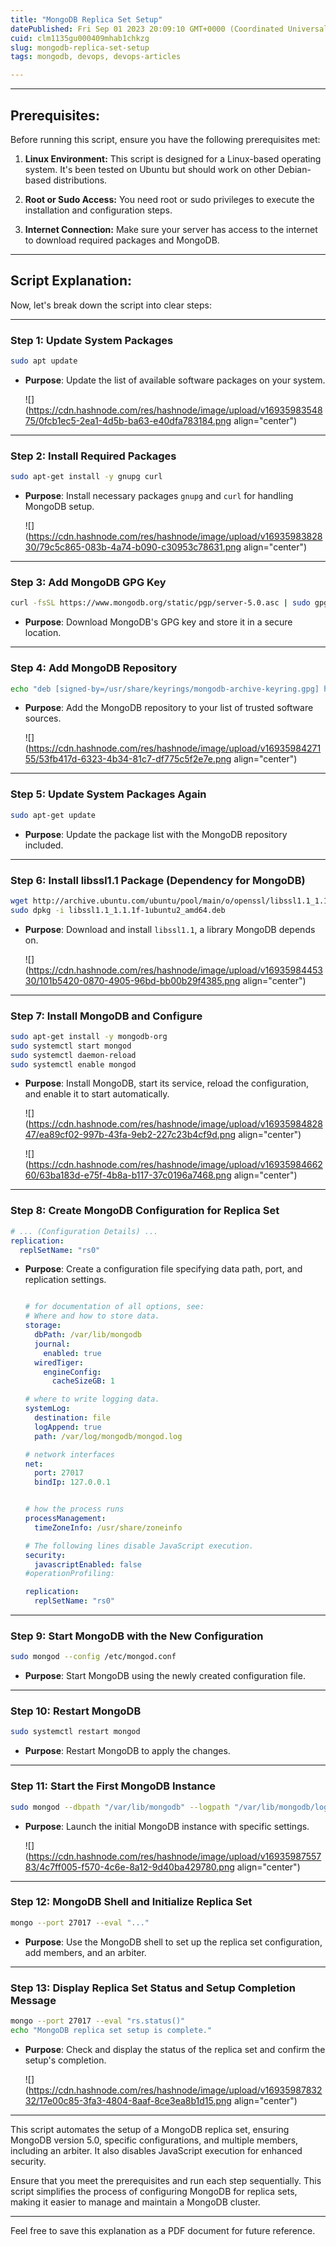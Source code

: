 ```yaml
---
title: "MongoDB Replica Set Setup"
datePublished: Fri Sep 01 2023 20:09:10 GMT+0000 (Coordinated Universal Time)
cuid: clm1135gu000409mhab1chkzg
slug: mongodb-replica-set-setup
tags: mongodb, devops, devops-articles

---
```


---

## **Prerequisites:**

Before running this script, ensure you have the following prerequisites met:

1. **Linux Environment:** This script is designed for a Linux-based operating system. It's been tested on Ubuntu but should work on other Debian-based distributions.
    
2. **Root or Sudo Access:** You need root or sudo privileges to execute the installation and configuration steps.
    
3. **Internet Connection:** Make sure your server has access to the internet to download required packages and MongoDB.
    

---

## **Script Explanation:**

Now, let's break down the script into clear steps:

---

### **Step 1: Update System Packages**

```bash
sudo apt update
```

* **Purpose**: Update the list of available software packages on your system.
    
    ![](https://cdn.hashnode.com/res/hashnode/image/upload/v1693598354875/0fcb1ec5-2ea1-4d5b-ba63-e40dfa783184.png align="center")
    

---

### **Step 2: Install Required Packages**

```bash
sudo apt-get install -y gnupg curl
```

* **Purpose**: Install necessary packages `gnupg` and `curl` for handling MongoDB setup.
    
    ![](https://cdn.hashnode.com/res/hashnode/image/upload/v1693598382830/79c5c865-083b-4a74-b090-c30953c78631.png align="center")
    

---

### **Step 3: Add MongoDB GPG Key**

```bash
curl -fsSL https://www.mongodb.org/static/pgp/server-5.0.asc | sudo gpg --dearmor -o /usr/share/keyrings/mongodb-archive-keyring.gpg
```

* **Purpose**: Download MongoDB's GPG key and store it in a secure location.
    

---

### **Step 4: Add MongoDB Repository**

```bash
echo "deb [signed-by=/usr/share/keyrings/mongodb-archive-keyring.gpg] https://repo.mongodb.org/apt/ubuntu focal/mongodb-org/5.0 multiverse" | sudo tee /etc/apt/sources.list.d/mongodb-org-5.0.list
```

* **Purpose**: Add the MongoDB repository to your list of trusted software sources.
    
    ![](https://cdn.hashnode.com/res/hashnode/image/upload/v1693598427155/53fb417d-6323-4b34-81c7-df775c5f2e7e.png align="center")
    

---

### **Step 5: Update System Packages Again**

```bash
sudo apt-get update
```

* **Purpose**: Update the package list with the MongoDB repository included.
    

---

### **Step 6: Install libssl1.1 Package (Dependency for MongoDB)**

```bash
wget http://archive.ubuntu.com/ubuntu/pool/main/o/openssl/libssl1.1_1.1.1f-1ubuntu2_amd64.deb
sudo dpkg -i libssl1.1_1.1.1f-1ubuntu2_amd64.deb
```

* **Purpose**: Download and install `libssl1.1`, a library MongoDB depends on.
    
    ![](https://cdn.hashnode.com/res/hashnode/image/upload/v1693598445330/101b5420-0870-4905-96bd-bb00b29f4385.png align="center")
    

---

### **Step 7: Install MongoDB and Configure**

```bash
sudo apt-get install -y mongodb-org
sudo systemctl start mongod
sudo systemctl daemon-reload
sudo systemctl enable mongod
```

* **Purpose**: Install MongoDB, start its service, reload the configuration, and enable it to start automatically.
    
    ![](https://cdn.hashnode.com/res/hashnode/image/upload/v1693598482847/ea89cf02-997b-43fa-9eb2-227c23b4cf9d.png align="center")
    
    ![](https://cdn.hashnode.com/res/hashnode/image/upload/v1693598466260/63ba183d-e75f-4b8a-b117-37c0196a7468.png align="center")
    

---

### **Step 8: Create MongoDB Configuration for Replica Set**

```yaml
# ... (Configuration Details) ...
replication:
  replSetName: "rs0"
```

* **Purpose**: Create a configuration file specifying data path, port, and replication settings.
    
    ```yaml
    
    # for documentation of all options, see:
    # Where and how to store data.
    storage:
      dbPath: /var/lib/mongodb
      journal:
        enabled: true
      wiredTiger:
        engineConfig:
          cacheSizeGB: 1
    
    # where to write logging data.
    systemLog:
      destination: file
      logAppend: true
      path: /var/log/mongodb/mongod.log
    
    # network interfaces
    net:
      port: 27017
      bindIp: 127.0.0.1
    
    
    # how the process runs
    processManagement:
      timeZoneInfo: /usr/share/zoneinfo
    
    # The following lines disable JavaScript execution.
    security:
      javascriptEnabled: false
    #operationProfiling:
    
    replication:
      replSetName: "rs0"
    ```
    

---

### **Step 9: Start MongoDB with the New Configuration**

```bash
sudo mongod --config /etc/mongod.conf
```

* **Purpose**: Start MongoDB using the newly created configuration file.
    

---

### **Step 10: Restart MongoDB**

```bash
sudo systemctl restart mongod
```

* **Purpose**: Restart MongoDB to apply the changes.
    

---

### **Step 11: Start the First MongoDB Instance**

```bash
sudo mongod --dbpath "/var/lib/mongodb" --logpath "/var/lib/mongodb/log/mongod.log" --port 27017 --storageEngine=wiredTiger --wiredTigerCacheSizeGB 1 --journal --replSet rs0 --noScripting
```

* **Purpose**: Launch the initial MongoDB instance with specific settings.
    
    ![](https://cdn.hashnode.com/res/hashnode/image/upload/v1693598755783/4c7ff005-f570-4c6e-8a12-9d40ba429780.png align="center")
    

---

### **Step 12: MongoDB Shell and Initialize Replica Set**

```bash
mongo --port 27017 --eval "..."
```

* **Purpose**: Use the MongoDB shell to set up the replica set configuration, add members, and an arbiter.
    

---

### **Step 13: Display Replica Set Status and Setup Completion Message**

```bash
mongo --port 27017 --eval "rs.status()"
echo "MongoDB replica set setup is complete."
```

* **Purpose**: Check and display the status of the replica set and confirm the setup's completion.
    
    ![](https://cdn.hashnode.com/res/hashnode/image/upload/v1693598783232/17e00c85-3fa3-4804-8aaf-8ce3ea8b1d15.png align="center")
    

---

This script automates the setup of a MongoDB replica set, ensuring MongoDB version 5.0, specific configurations, and multiple members, including an arbiter. It also disables JavaScript execution for enhanced security.

Ensure that you meet the prerequisites and run each step sequentially. This script simplifies the process of configuring MongoDB for replica sets, making it easier to manage and maintain a MongoDB cluster.

---

Feel free to save this explanation as a PDF document for future reference.